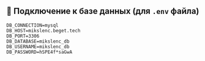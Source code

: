 
## 🔗 Подключение к базе данных (для `.env` файла)

```env
DB_CONNECTION=mysql
DB_HOST=mikslenc.beget.tech
DB_PORT=3306
DB_DATABASE=mikslenc_db
DB_USERNAME=mikslenc_db
DB_PASSWORD=hSPE4f*saGwA
```
